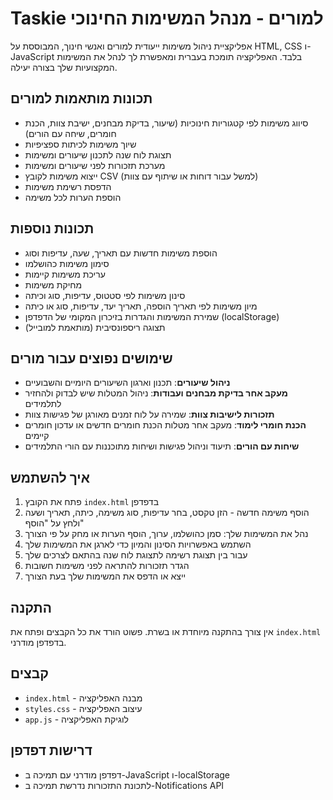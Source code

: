 # Taskie למורים - מנהל המשימות החינוכי

אפליקציית ניהול משימות ייעודית למורים ואנשי חינוך, המבוססת על HTML, CSS ו-JavaScript בלבד. האפליקציה תומכת בעברית ומאפשרת לך לנהל את המשימות המקצועיות שלך בצורה יעילה.

## תכונות מותאמות למורים

- סיווג משימות לפי קטגוריות חינוכיות (שיעור, בדיקת מבחנים, ישיבת צוות, הכנת חומרים, שיחה עם הורים)
- שיוך משימות לכיתות ספציפיות
- תצוגת לוח שנה לתכנון שיעורים ומשימות
- מערכת תזכורות לפני שיעורים ומשימות
- ייצוא משימות לקובץ CSV (למשל עבור דוחות או שיתוף עם צוות)
- הדפסת רשימת משימות
- הוספת הערות לכל משימה

## תכונות נוספות

- הוספת משימות חדשות עם תאריך, שעה, עדיפות וסוג
- סימון משימות כהושלמו
- עריכת משימות קיימות
- מחיקת משימות
- סינון משימות לפי סטטוס, עדיפות, סוג וכיתה
- מיון משימות לפי תאריך הוספה, תאריך יעד, עדיפות, סוג או כיתה
- שמירת המשימות והגדרות בזיכרון המקומי של הדפדפן (localStorage)
- תצוגה ריספונסיבית (מותאמת למובייל)

## שימושים נפוצים עבור מורים

- **ניהול שיעורים**: תכנון וארגון השיעורים היומיים והשבועיים
- **מעקב אחר בדיקת מבחנים ועבודות**: ניהול המטלות שיש לבדוק ולהחזיר לתלמידים
- **תזכורות לישיבות צוות**: שמירה על לוח זמנים מאורגן של פגישות צוות
- **הכנת חומרי לימוד**: מעקב אחר מטלות הכנת חומרים חדשים או עדכון חומרים קיימים
- **שיחות עם הורים**: תיעוד וניהול פגישות ושיחות מתוכננות עם הורי התלמידים

## איך להשתמש

1. פתח את הקובץ `index.html` בדפדפן
2. הוסף משימה חדשה - הזן טקסט, בחר עדיפות, סוג משימה, כיתה, תאריך ושעה ולחץ על "הוסף"
3. נהל את המשימות שלך: סמן כהושלמו, ערוך, הוסף הערות או מחק על פי הצורך
4. השתמש באפשרויות הסינון והמיון כדי לארגן את המשימות שלך
5. עבור בין תצוגת רשימה לתצוגת לוח שנה בהתאם לצרכים שלך
6. הגדר תזכורות להתראה לפני משימות חשובות
7. ייצא או הדפס את המשימות שלך בעת הצורך

## התקנה

אין צורך בהתקנה מיוחדת או בשרת. פשוט הורד את כל הקבצים ופתח את `index.html` בדפדפן מודרני.

## קבצים

- `index.html` - מבנה האפליקציה
- `styles.css` - עיצוב האפליקציה
- `app.js` - לוגיקת האפליקציה

## דרישות דפדפן

- דפדפן מודרני עם תמיכה ב-JavaScript ו-localStorage
- לתכונת התזכורות נדרשת תמיכה ב-Notifications API 